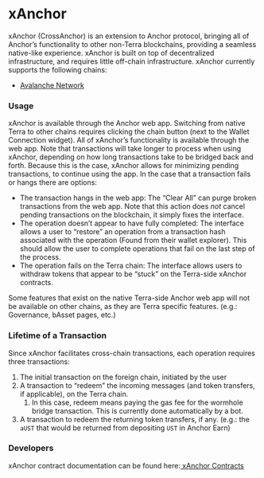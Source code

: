 # xAnchor

xAnchor (CrossAnchor) is an extension to Anchor protocol, bringing all of Anchor’s functionality to other non-Terra blockchains, providing a seamless native-like experience. xAnchor is built on top of decentralized infrastructure, and requires little off-chain infrastructure. xAnchor currently supports the following chains:

* [Avalanche Network](https://www.avax.network)

### Usage

xAnchor is available through the Anchor web app. Switching from native Terra to other chains requires clicking the chain button (next to the Wallet Connection widget). All of xAnchor’s functionality is available through the web app. Note that transactions will take longer to process when using xAnchor, depending on how long transactions take to be bridged back and forth. Because this is the case, xAnchor allows for minimizing pending transactions, to continue using the app. In the case that a transaction fails or hangs there are options:

* The transaction hangs in the web app: The “Clear All” can purge broken transactions from the web app. Note that this action does _not_ cancel pending transactions on the blockchain, it simply fixes the interface.
* The operation doesn’t appear to have fully completed: The interface allows a user to “restore” an operation from a transaction hash associated with the operation (Found from their wallet explorer). This should allow the user to complete operations that fail on the last step of the process.
* The operation fails on the Terra chain: The interface allows users to withdraw tokens that appear to be “stuck” on the Terra-side xAnchor contracts.

Some features that exist on the native Terra-side Anchor web app will not be available on other chains, as they are Terra specific features. (e.g.: Governance, bAsset pages, etc.)

### Lifetime of a Transaction

Since xAnchor facilitates cross-chain transactions, each operation requires three transactions:

1. The initial transaction on the foreign chain, initiated by the user
2. A transaction to “redeem” the incoming messages (and token transfers, if applicable), on the Terra chain.
   1. In this case, redeem means paying the gas fee for the wormhole bridge transaction. This is currently done automatically by a bot.
3. A transaction to redeem the returning token transfers, if any. (e.g.: the `aUST` that would be returned from depositing `UST` in Anchor Earn)

### Developers

xAnchor contract documentation can be found here:[ xAnchor Contracts](../developers-xanchor/xanchor-contracts.md)

